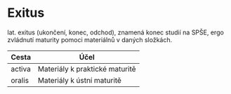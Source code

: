 # Exitus

lat. exitus (ukončení, konec, odchod), znamená konec studií na SPŠE, ergo zvládnutí maturity pomoci materiálnů v daných složkách.

|Cesta|Účel|
|-|-|
|activa|Materiály k praktické maturitě|
|oralis|Materiály k ústní maturitě|